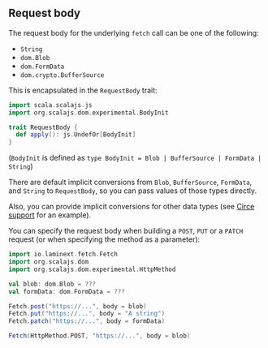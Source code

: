 ## Request body

The request body for the underlying `fetch` call can be one of the following:

* `String`
* `dom.Blob`
* `dom.FormData`
* `dom.crypto.BufferSource`

This is encapsulated in the `RequestBody` trait:

```scala
import scala.scalajs.js
import org.scalajs.dom.experimental.BodyInit

trait RequestBody {
  def apply(): js.UndefOr[BodyInit]
}
```

(`BodyInit` is defined as `type BodyInit = Blob | BufferSource | FormData | String`)

There are default implicit conversions from `Blob`, `BufferSource`, `FormData`, and `String` to `RequestBody`, so you
can pass values of those types directly.

Also, you can provide implicit conversions for other data types (see [Circe support](/fetch/circe) for an example).

You can specify the request body when building a `POST`, `PUT` or a `PATCH` request (or when specifying 
the method as a parameter):

```scala
import io.laminext.fetch.Fetch
import org.scalajs.dom
import org.scalajs.dom.experimental.HttpMethod

val blob: dom.Blob = ???
val formData: dom.FormData = ???

Fetch.post("https://...", body = blob)
Fetch.put("https://...", body = "A string")
Fetch.patch("https://...", body = formData)

Fetch(HttpMethod.POST, "https://...", body = blob)
```
